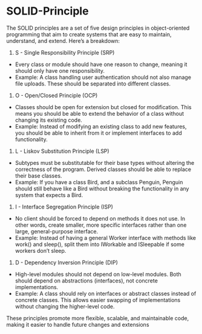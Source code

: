 # SOLID-Principle

The SOLID principles are a set of five design principles in object-oriented programming that aim to create systems that are easy to maintain, understand, and extend. Here’s a breakdown:

1. S - Single Responsibility Principle (SRP)

- Every class or module should have one reason to change, meaning it should only have one responsibility.
- Example: A class handling user authentication should not also manage file uploads. These should be separated into different classes.

1. O - Open/Closed Principle (OCP)

- Classes should be open for extension but closed for modification. This means you should be able to extend the behavior of a class without changing its existing code.
- Example: Instead of modifying an existing class to add new features, you should be able to inherit from it or implement interfaces to add functionality.

1. L - Liskov Substitution Principle (LSP)

- Subtypes must be substitutable for their base types without altering the correctness of the program. Derived classes should be able to replace their base classes.
- Example: If you have a class Bird, and a subclass Penguin, Penguin should still behave like a Bird without breaking the functionality in any system that expects a Bird.

1. I - Interface Segregation Principle (ISP)

- No client should be forced to depend on methods it does not use. In other words, create smaller, more specific interfaces rather than one large, general-purpose interface.
- Example: Instead of having a general Worker interface with methods like work() and sleep(), split them into IWorkable and ISleepable if some workers don’t sleep.

1. D - Dependency Inversion Principle (DIP)

- High-level modules should not depend on low-level modules. Both should depend on abstractions (interfaces), not concrete implementations.
- Example: A class should rely on interfaces or abstract classes instead of concrete classes. This allows easier swapping of implementations without changing the higher-level code.

These principles promote more flexible, scalable, and maintainable code, making it easier to handle future changes and extensions
